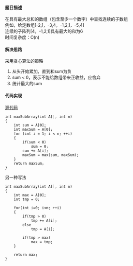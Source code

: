 #### 题目描述
在具有最大总和的数组（包含至少一个数字）中查找连续的子数组  
例如，给定数组[-2,1，-3,4，-1,2,1，-5,4]  
连续的子阵列[4，-1,2,1]具有最大的和为6  
时间复杂度：O(n)

#### 解决思路
采用贪心算法的策略 
1. 从头开始累加，直到和sum为负
2. sum < 0，表示不能给数组带来正收益，应舍弃
3. 统计最大的sum  
  
#### 代码实现

[源代码](/Array/max_subarray.cpp)

```
int maxSubArray(int A[], int n)
{
	int sum = A[0];
	int maxSum = A[0];
	for (int i = 1; i < n; ++i)
	{
		if(sum < 0)
			sum = 0;
		sum += A[i];
		maxSum = max(sum, maxSum);
	}
	return maxSum;
}

```

另一种写法
```
int maxSubArray(int A[], int n)
{
	int max = A[0];
	int tmp = 0;

	for(int i=0; i<n; ++i)
	{
		if(tmp > 0)
			tmp += A[i];
		else
			tmp = A[i];

		if(tmp > max)
			max = tmp;
	}

	return max;
}
```